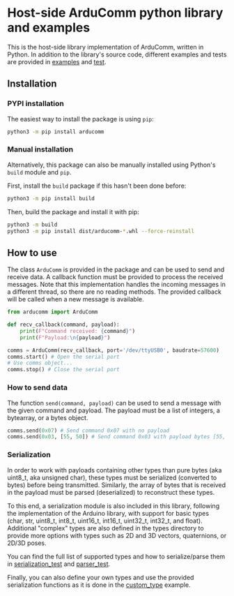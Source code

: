 # Host-side ArduComm python library and examples
This is the host-side library implementation of ArduComm, written in Python. In addition to the library's source code, different examples and tests are provided in [examples](examples) and [test](test).

## Installation
### PYPI installation
The easiest way to install the package is using `pip`:
```bash
python3 -m pip install arducomm
```

### Manual installation
Alternatively, this package can also be manually installed using Python's `build` module and `pip`.

First, install the `build` package if this hasn't been done before:
```bash
python3 -m pip install build
```
Then, build the package and install it with pip:
```bash
python3 -m build
python3 -m pip install dist/arducomm-*.whl --force-reinstall
```

## How to use
The class `ArduComm` is provided in the package and can be used to send and receive data. A callback function must be provided to process the received messages. Note that this implementation handles the incoming messages in a different thread, so there are no reading methods. The provided callback will be called when a new message is available.

```Python
from arducomm import ArduComm

def recv_callback(command, payload):
    print(F"Command received: {command}")
    print(F"Payload:\n{payload}")

comms = ArduComm(recv_callback, port='/dev/ttyUSB0', baudrate=57600)
comms.start() # Open the serial port
# Use comms object...
comms.stop() # Close the serial port
```

### How to send data
The function `send(command, payload)` can be used to send a message with the given command and payload. The payload must be a list of integers, a bytearray, or a bytes object.

```Python
comms.send(0x07) # Send command 0x07 with no payload
comms.send(0x03, [55, 50]) # Send command 0x03 with payload bytes [55, 50]
```

### Serialization
In order to work with payloads containing other types than pure bytes (aka uint8_t, aka unsigned char), these types must be serialized (converted to bytes) before being transmitted. Similarly, the array of bytes that is received in the payload must be parsed (deserialized) to reconstruct these types.

To this end, a serialization module is also included in this library, following the implementation of the Arduino library, with support for basic types (char, str, uint8_t, int8_t, uint16_t, int16_t, uint32_t, int32_t, and float). Additional "complex" types are also defined in the types directory to provide more options with types such as 2D and 3D vectors, quaternions, or 2D/3D poses.

You can find the full list of supported types and how to serialize/parse them in [serialization_test](test/test_arduino_parser.py) and [parser_test](test/test_arduino_serialization.py).

Finally, you can also define your own types and use the provided serialization functions as it is done in the [custom_type](examples/custom_type.py) example.
